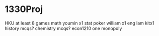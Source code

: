 # 1330Proj
HKU
at least 8 games
math youmin x1
stat poker william x1 
eng lam kitx1
history mcqs?
chemistry mcqs?
econ1210 one monopoly
